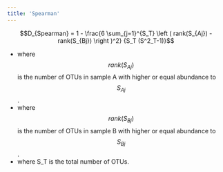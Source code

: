 ```yaml
---
title: 'Spearman'
---
```

$$D_{Spearman} = 1 - \frac{6 \sum_{j=1}^{S_T}  \left ( rank(S_{Aj}) - rank(S_{Bj}) \right )^2} {S_T (S^2_T-1)}$$

-   where $$rank(S_{Aj})$$ is the number of OTUs in sample A with higher
    or equal abundance to $$S_{Aj}$$.
-   where $$rank(S_{Bj})$$ is the number of OTUs in sample B with higher
    or equal abundance to $$S_{Bj}$$.
-   where S\_T is the total number of OTUs.
